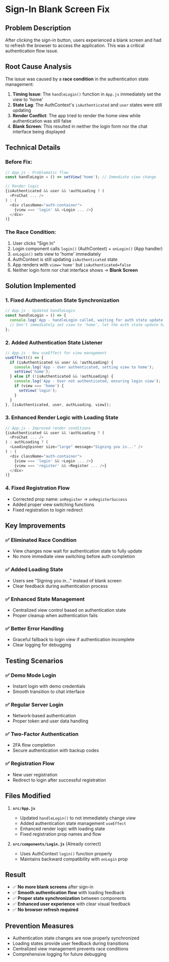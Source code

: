 # Sign-In Blank Screen Fix

## Problem Description
After clicking the sign-in button, users experienced a blank screen and had to refresh the browser to access the application. This was a critical authentication flow issue.

## Root Cause Analysis
The issue was caused by a **race condition** in the authentication state management:

1. **Timing Issue**: The `handleLogin()` function in `App.js` immediately set the view to 'home'
2. **State Lag**: The AuthContext's `isAuthenticated` and `user` states were still updating
3. **Render Conflict**: The app tried to render the home view while authentication was still false
4. **Blank Screen**: This resulted in neither the login form nor the chat interface being displayed

## Technical Details

### Before Fix:
```javascript
// App.js - Problematic flow
const handleLogin = () => setView('home'); // Immediate view change

// Render logic
{isAuthenticated && user && !authLoading ? (
  <ProChat ... />
) : (
  <div className="auth-container">
    {view === 'login' && <Login ... />}
  </div>
)}
```

### The Race Condition:
1. User clicks "Sign In"
2. Login component calls `login()` (AuthContext) + `onLogin()` (App handler)
3. `onLogin()` sets view to 'home' immediately
4. AuthContext is still updating `isAuthenticated` state
5. App renders with `view='home'` but `isAuthenticated=false`
6. Neither login form nor chat interface shows → **Blank Screen**

## Solution Implemented

### 1. Fixed Authentication State Synchronization
```javascript
// App.js - Updated handleLogin
const handleLogin = () => {
  console.log('App - handleLogin called, waiting for auth state update');
  // Don't immediately set view to 'home', let the auth state update handle it
};
```

### 2. Added Authentication State Listener
```javascript
// App.js - New useEffect for view management
useEffect(() => {
  if (isAuthenticated && user && !authLoading) {
    console.log('App - User authenticated, setting view to home');
    setView('home');
  } else if (!isAuthenticated && !authLoading) {
    console.log('App - User not authenticated, ensuring login view');
    if (view === 'home') {
      setView('login');
    }
  }
}, [isAuthenticated, user, authLoading, view]);
```

### 3. Enhanced Render Logic with Loading State
```javascript
// App.js - Improved render conditions
{isAuthenticated && user && !authLoading ? (
  <ProChat ... />
) : authLoading ? (
  <LoadingSpinner size="large" message="Signing you in..." />
) : (
  <div className="auth-container">
    {view === 'login' && <Login ... />}
    {view === 'register' && <Register ... />}
  </div>
)}
```

### 4. Fixed Registration Flow
- Corrected prop name: `onRegister` → `onRegisterSuccess`
- Added proper view switching functions
- Fixed registration to login redirect

## Key Improvements

### ✅ **Eliminated Race Condition**
- View changes now wait for authentication state to fully update
- No more immediate view switching before auth completion

### ✅ **Added Loading State**
- Users see "Signing you in..." instead of blank screen
- Clear feedback during authentication process

### ✅ **Enhanced State Management**
- Centralized view control based on authentication state
- Proper cleanup when authentication fails

### ✅ **Better Error Handling**
- Graceful fallback to login view if authentication incomplete
- Clear logging for debugging

## Testing Scenarios

### ✅ **Demo Mode Login**
- Instant login with demo credentials
- Smooth transition to chat interface

### ✅ **Regular Server Login**
- Network-based authentication
- Proper token and user data handling

### ✅ **Two-Factor Authentication**
- 2FA flow completion
- Secure authentication with backup codes

### ✅ **Registration Flow**
- New user registration
- Redirect to login after successful registration

## Files Modified

1. **`src/App.js`**
   - Updated `handleLogin()` to not immediately change view
   - Added authentication state management `useEffect`
   - Enhanced render logic with loading state
   - Fixed registration prop names and flow

2. **`src/components/Login.js`** (Already correct)
   - Uses AuthContext `login()` function properly
   - Maintains backward compatibility with `onLogin` prop

## Result
- ✅ **No more blank screens** after sign-in
- ✅ **Smooth authentication flow** with loading feedback
- ✅ **Proper state synchronization** between components
- ✅ **Enhanced user experience** with clear visual feedback
- ✅ **No browser refresh required**

## Prevention Measures
- Authentication state changes are now properly synchronized
- Loading states provide user feedback during transitions
- Centralized view management prevents race conditions
- Comprehensive logging for future debugging